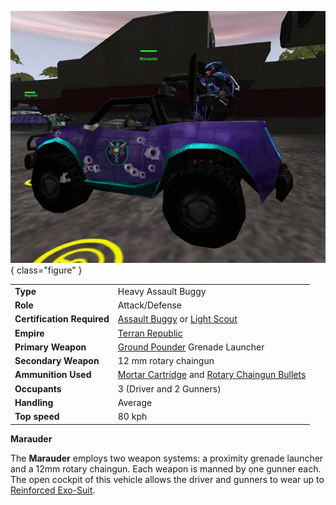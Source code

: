 ![-colored Marauder](../images/Marauder.jpg){ class="figure" }

|                            |                                                                                                                               |
| -------------------------- | ----------------------------------------------------------------------------------------------------------------------------- |
| **Type**                   | Heavy Assault Buggy                                                                                                           |
| **Role**                   | Attack/Defense                                                                                                                |
| **Certification Required** | [Assault Buggy](<../certifications/Assault_Buggy_(Certification).md>) or [Light Scout](../certifications/Light_Scout.md)      |
| **Empire**                 | [Terran Republic](../factions/Terran_Republic.md)                                                                                  |
| **Primary Weapon**         | [Ground Pounder](../terminology/Ground_Pounder.md) Grenade Launcher                                                           |
| **Secondary Weapon**       | 12 mm rotary chaingun                                                                                                         |
| **Ammunition Used**        | [Mortar Cartridge](../ammunition/Mortar_Cartridge.md) and [Rotary Chaingun Bullets](../ammunition/Rotary_Chaingun_Bullets.md) |
| **Occupants**              | 3 (Driver and 2 Gunners)                                                                                                      |
| **Handling**               | Average                                                                                                                       |
| **Top speed**              | 80 kph                                                                                                                        |

**Marauder**

The **Marauder** employs two weapon systems: a proximity grenade launcher and a
12mm rotary chaingun. Each weapon is manned by one gunner each. The open cockpit
of this vehicle allows the driver and gunners to wear up to
[Reinforced Exo-Suit](../armor/Reinforced_Exo-Suit.md).
